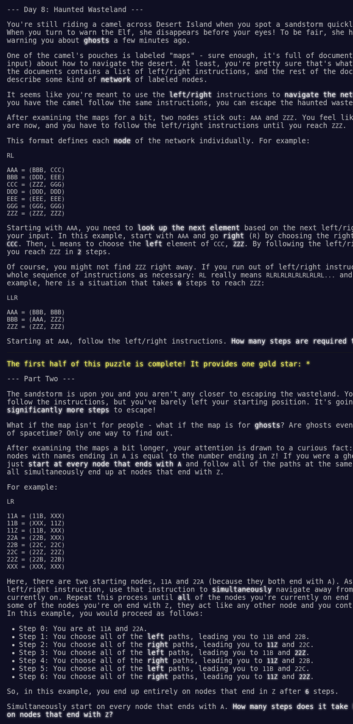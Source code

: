 --- Day 8: Haunted Wasteland ---

You're still riding a camel across Desert Island when you spot a sandstorm quickly approaching. When you turn to warn the Elf, she disappears before your eyes! To be fair, she had just finished warning you about <em>ghosts</em> a few minutes ago.

One of the camel's pouches is labeled "maps" - sure enough, it's full of documents (your puzzle input) about how to navigate the desert. At least, you're pretty sure that's what they are; one of the documents contains a list of left/right instructions, and the rest of the documents seem to describe some kind of <em>network</em> of labeled nodes.

It seems like you're meant to use the <em>left/right</em> instructions to <em>navigate the network</em>. Perhaps if you have the camel follow the same instructions, you can escape the haunted wasteland!

After examining the maps for a bit, two nodes stick out: <code>AAA</code> and <code>ZZZ</code>. You feel like <code>AAA</code> is where you are now, and you have to follow the left/right instructions until you reach <code>ZZZ</code>.

This format defines each <em>node</em> of the network individually. For example:

```
RL

AAA = (BBB, CCC)
BBB = (DDD, EEE)
CCC = (ZZZ, GGG)
DDD = (DDD, DDD)
EEE = (EEE, EEE)
GGG = (GGG, GGG)
ZZZ = (ZZZ, ZZZ)
```

Starting with <code>AAA</code>, you need to <em>look up the next element</em> based on the next left/right instruction in your input. In this example, start with <code>AAA</code> and go <em>right</em> (<code>R</code>) by choosing the right element of <code>AAA</code>, <code><em>CCC</em></code>. Then, <code>L</code> means to choose the <em>left</em> element of <code>CCC</code>, <code><em>ZZZ</em></code>. By following the left/right instructions, you reach <code>ZZZ</code> in <code><em>2</em></code> steps.

Of course, you might not find <code>ZZZ</code> right away. If you run out of left/right instructions, repeat the whole sequence of instructions as necessary: <code>RL</code> really means <code>RLRLRLRLRLRLRLRL...</code> and so on. For example, here is a situation that takes <code><em>6</em></code> steps to reach <code>ZZZ</code>:

```
LLR

AAA = (BBB, BBB)
BBB = (AAA, ZZZ)
ZZZ = (ZZZ, ZZZ)
```

Starting at <code>AAA</code>, follow the left/right instructions. <em>How many steps are required to reach <code>ZZZ</code>?</em>

---
<em class="day-success">The first half of this puzzle is complete! It provides one gold star: *</em>

--- Part Two ---

The <span title="Duhduhduhduhduh! Dah, duhduhduhduhduh!">sandstorm</span> is upon you and you aren't any closer to escaping the wasteland. You had the camel follow the instructions, but you've barely left your starting position. It's going to take <em>significantly more steps</em> to escape!

What if the map isn't for people - what if the map is for <em>ghosts</em>? Are ghosts even bound by the laws of spacetime? Only one way to find out.

After examining the maps a bit longer, your attention is drawn to a curious fact: the number of nodes with names ending in <code>A</code> is equal to the number ending in <code>Z</code>! If you were a ghost, you'd probably just <em>start at every node that ends with <code>A</code></em> and follow all of the paths at the same time until they all simultaneously end up at nodes that end with <code>Z</code>.

For example:

```
LR

11A = (11B, XXX)
11B = (XXX, 11Z)
11Z = (11B, XXX)
22A = (22B, XXX)
22B = (22C, 22C)
22C = (22Z, 22Z)
22Z = (22B, 22B)
XXX = (XXX, XXX)
```

Here, there are two starting nodes, <code>11A</code> and <code>22A</code> (because they both end with <code>A</code>). As you follow each left/right instruction, use that instruction to <em>simultaneously</em> navigate away from both nodes you're currently on. Repeat this process until <em>all</em> of the nodes you're currently on end with <code>Z</code>. (If only some of the nodes you're on end with <code>Z</code>, they act like any other node and you continue as normal.) In this example, you would proceed as follows:

- Step 0: You are at <code>11A</code> and <code>22A</code>.
- Step 1: You choose all of the <em>left</em> paths, leading you to <code>11B</code> and <code>22B</code>.
- Step 2: You choose all of the <em>right</em> paths, leading you to <code><em>11Z</em></code> and <code>22C</code>.
- Step 3: You choose all of the <em>left</em> paths, leading you to <code>11B</code> and <code><em>22Z</em></code>.
- Step 4: You choose all of the <em>right</em> paths, leading you to <code><em>11Z</em></code> and <code>22B</code>.
- Step 5: You choose all of the <em>left</em> paths, leading you to <code>11B</code> and <code>22C</code>.
- Step 6: You choose all of the <em>right</em> paths, leading you to <code><em>11Z</em></code> and <code><em>22Z</em></code>.

So, in this example, you end up entirely on nodes that end in <code>Z</code> after <code><em>6</em></code> steps.

Simultaneously start on every node that ends with <code>A</code>. <em>How many steps does it take before you're only on nodes that end with <code>Z</code>?</em>


<style>
body{
background: #0f0f23;
color: #cccccc;
font-family: "Source Code Pro", monospace;
font-weight: 300;
font-size: 14pt;
min-width: 60em;
}
.star, .day-success {
color: #ffff66;
font-style: normal;
text-shadow: 0 0 5px #ffff66;
}
em {
color: #ffffff;
font-style: normal;
text-shadow: 0 0 5px #ffffff;
}
a {
text-decoration: none;
color: #009900;
}
</style>